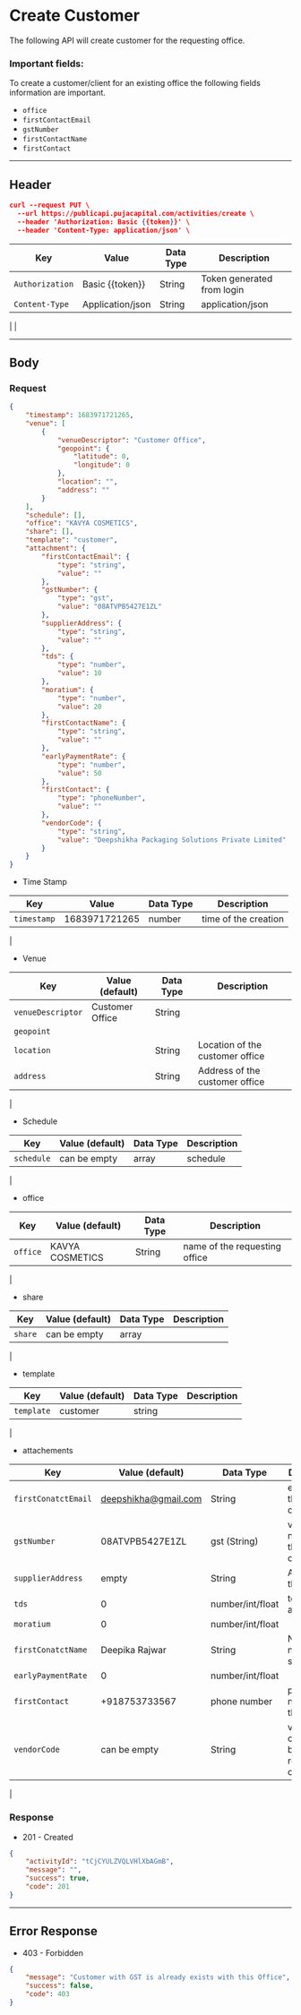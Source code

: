 # Create Customer

The following API will create customer for the requesting office.

### Important fields:
To create a customer/client for an existing office the following fields information are important.
- `office`
- `firstContactEmail`
- `gstNumber`
- `firstContactName`
- `firstContact`


----
## Header
```json
curl --request PUT \
  --url https://publicapi.pujacapital.com/activities/create \
  --header 'Authorization: Basic {{token}}' \
  --header 'Content-Type: application/json' \
  ```
| Key | Value | Data Type | Description |
| ----------- | ----------- | ------------| ----------- |
| `Authorization` | Basic {{token}} | String | Token generated from login |
|`Content-Type `| Application/json | String | application/json
|
|


----
## Body

### Request
```json
{
    "timestamp": 1683971721265,
    "venue": [
        {
            "venueDescriptor": "Customer Office",
            "geopoint": {
                "latitude": 0,
                "longitude": 0
            },
            "location": "",
            "address": ""
        }
    ],
    "schedule": [],
    "office": "KAVYA COSMETICS",
    "share": [],
    "template": "customer",
    "attachment": {
        "firstContactEmail": {
            "type": "string",
            "value": ""
        },
        "gstNumber": {
            "type": "gst",
            "value": "08ATVPB5427E1ZL"
        },
        "supplierAddress": {
            "type": "string",
            "value": ""
        },
        "tds": {
            "type": "number",
            "value": 10
        },
        "moratium": {
            "type": "number",
            "value": 20
        },
        "firstContactName": {
            "type": "string",
            "value": ""
        },
        "earlyPaymentRate": {
            "type": "number",
            "value": 50
        },
        "firstContact": {
            "type": "phoneNumber",
            "value": ""
        },
        "vendorCode": {
            "type": "string",
            "value": "Deepshikha Packaging Solutions Private Limited"
        }
    }
}
```

- Time Stamp

| Key | Value | Data Type | Description |
| ----------- | ----------- | ------------| ----------- |
|`timestamp` | 1683971721265 | number | time of the creation |
|
- Venue

| Key | Value (default) | Data Type | Description |
| ----------- | ----------- | ------------| ----------- |
|`venueDescriptor` | Customer Office | String | |
| `geopoint` | | | |
| `location` | | String | Location of the customer office |
| `address` | | String | Address of the customer office |
|

- Schedule

| Key | Value (default) | Data Type | Description |
| ----------- | ----------- | ------------| ----------- |
|`schedule` | can be empty | array | schedule  |
|

- office

| Key | Value (default) | Data Type | Description |
| ----------- | ----------- | ------------| ----------- |
|`office` | KAVYA COSMETICS | String | name of the requesting office  |
|

- share

| Key | Value (default) | Data Type | Description |
| ----------- | ----------- | ------------| ----------- |
|`share` | can be empty | array |   |
|

- template

| Key | Value (default) | Data Type | Description |
| ----------- | ----------- | ------------| ----------- |
|`template` | customer | string |   |
|

- attachements

| Key | Value (default) | Data Type | Description |
| ----------- | ----------- | ------------| ----------- |
| `firstConatctEmail` | deepshikha@gmail.com | String | email id of the customer |
| `gstNumber` | 08ATVPB5427E1ZL | gst (String) | valid gst number of the customer |
| `supplierAddress` | empty | String | Address of the supplier |
| `tds` | 0 | number/int/float | tds to be applied |
| `moratium` | 0 | number/int/float | |
| `firstConatctName` | Deepika Rajwar | String | Name/office name of the supplier |
| `earlyPaymentRate` | 0 | number/int/float | |
| `firstContact` | +918753733567 | phone number | phone number of the supplier |
| `vendorCode` | can be empty | String | vendor code given by the requesting office |
|


### Response
- 201 - Created 
```json 
{
    "activityId": "tCjCYULZVQLVHlXbAGmB",
    "message": "",
    "success": true,
    "code": 201
}
```

----


## Error Response
- 403 - Forbidden 
```json
{
    "message": "Customer with GST is already exists with this Office",
    "success": false,
    "code": 403
}
```


